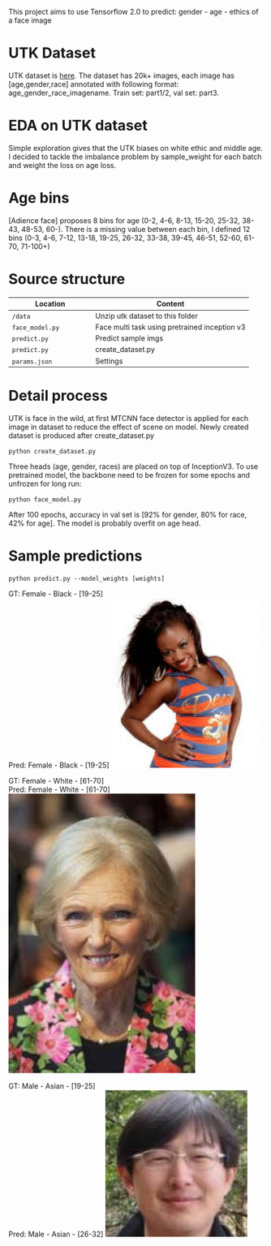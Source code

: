 This project aims to use Tensorflow 2.0 to predict: gender - age - ethics of a face image

# UTK Dataset
UTK dataset is [here](https://susanqq.github.io/UTKFace/). The dataset has 20k+ images, each image has [age,gender,race] annotated with following format:
age_gender_race_imagename. Train set: part1/2, val set: part3.

# EDA on UTK dataset
Simple exploration gives that the UTK biases on white ethic and middle age. I decided to tackle the imbalance problem by sample_weight for each batch and weight the loss on age loss.

# Age bins
[Adience face] proposes 8 bins for age (0-2, 4-6, 8-13, 15-20, 25-32, 38-43, 48-53, 60-). There is a missing value between each bin, I defined 12 bins (0-3, 4-6, 7-12, 13-18, 19-25, 26-32, 33-38, 39-45, 46-51, 52-60, 61-70, 71-100+)


# Source structure

| Location             |  Content                                   |
|----------------------|--------------------------------------------|
| `/data`              | Unzip utk dataset to this folder           |
| `face_model.py        `   | Face multi task using pretrained inception v3        |
| `predict.py ` | Predict sample imgs |
| `predict.py ` | create_dataset.py |
| `params.json ` | Settings |

# Detail process
UTK is face in the wild, at first MTCNN face detector is applied for each image in dataset to reduce the effect of scene on model. Newly created dataset is produced after create_dataset.py

```
python create_dataset.py
```

Three heads (age, gender, races) are placed on top of InceptionV3. To use pretrained model, the backbone need to be frozen for some epochs and unfrozen for long run:

```
python face_model.py
```

After 100 epochs, accuracy in val set is [92% for gender, 80% for race, 42% for age]. The model is probably overfit on age head.

# Sample predictions
```
python predict.py --model_weights [weights]
```

GT: Female - Black - [19-25]\
Pred: Female - Black - [19-25]
![example image 0](./sample_img/female_black_24.jpg)

GT: Female - White - [61-70]\
Pred: Female - White - [61-70]
![example image 1](./sample_img/female_white_67.jpg)

GT: Male - Asian - [19-25]\
Pred: Male - Asian - [26-32]
![example image 1](./sample_img/male_asian_24.jpg)
